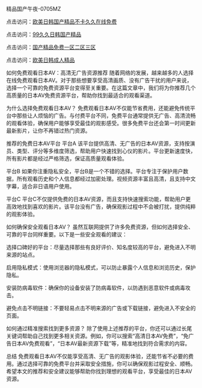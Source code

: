 
精品国产午夜-0705MZ

点击访问：<a href="https://heiliaoxqkkct.pages.dev">欧美日韩国产精品不卡久久在线免费</a>

点击访问：<a href="https://heiliaoxwd5i8.pages.dev">99久久日韩国产精品</a>

点击访问：<a href="https://heiliaowt0d7p.pages.dev">国产精品免费一区二区三区</a>

点击访问：<a href="https://heiliaoga6s9v.pages.dev">欧美日韩成人精品</a>




如何免费观看日本AV：高清无广告资源推荐
随着网络的发展，越来越多的人选择在线免费观看日本AV。对于那些想要享受高清画质、没有广告干扰的用户来说，选择一个可靠的免费资源平台变得至关重要。在这篇文章中，我们将为你推荐几个高质量的日本AV免费资源平台，帮助你找到最适合的观看渠道。

为什么选择免费观看日本AV？
免费观看日本AV不仅能节省费用，还能避免传统平台中那些让人烦恼的广告。与付费平台不同，免费平台通常提供无广告、高清流畅的观看体验，确保用户能够享受最佳的观影感受。很多免费平台还会第一时间更新最新影片，让你不再错过热门资源。

推荐的免费日本AV平台
平台A
该平台提供高清、无广告的日本AV资源，支持按演员、类型、评分等多维度筛选，帮助用户快速找到心仪的影片。平台更新速度快，所有影片都是经过严格筛选，保证高质量观看体验。

平台B
如果你注重隐私安全，平台B是一个不错的选择。平台专注于保护用户数据，所有观看历史和个人信息都经过加密处理。视频资源丰富且高清，且支持中文字幕，适合非日语用户使用。

平台C
平台C不仅提供免费的日本AV资源，而且支持快速搜索功能，帮助用户更高效地找到喜欢的影片。该平台没有广告，确保观影过程中不会被打扰，提供纯粹的观影体验。

如何确保安全观看日本AV？
虽然互联网提供了许多免费资源，但如何选择安全、可靠的平台同样重要。以下是一些安全观看的建议：

选择口碑好的平台：尽量选择那些有良好评价、知名度较高的平台，避免进入不明来源的站点。

启用隐私模式：使用浏览器的隐私模式，可以防止暴露个人信息和浏览历史，保护隐私。

安装防病毒软件：确保你的设备安装了防病毒软件，以防遇到恶意软件或病毒攻击。

避免点击不明链接：不要轻易点击不明来源的广告或下载链接，避免进入不安全的页面。

如何通过精准搜索找到更多资源？
除了使用上述推荐的平台，你还可以通过长尾关键词帮助自己找到更多相关资源。例如，你可以搜索“高清日本AV免费”，“免广告日本AV免费观看”，“日本AV最新资源下载”等，精准地找到符合需求的内容。

总结
免费观看日本AV不仅能享受高清、无广告的观影体验，还能节省不必要的费用。通过选择可靠的免费平台并采取安全措施，你可以确保观影过程安全、顺畅。希望本文的推荐和安全建议能够帮助你找到理想的观看平台，享受最佳的日本AV资源。



<span style="display:none;">[Canonical link]( https://github.com/cat20250709/cat20250709 ）</span>
